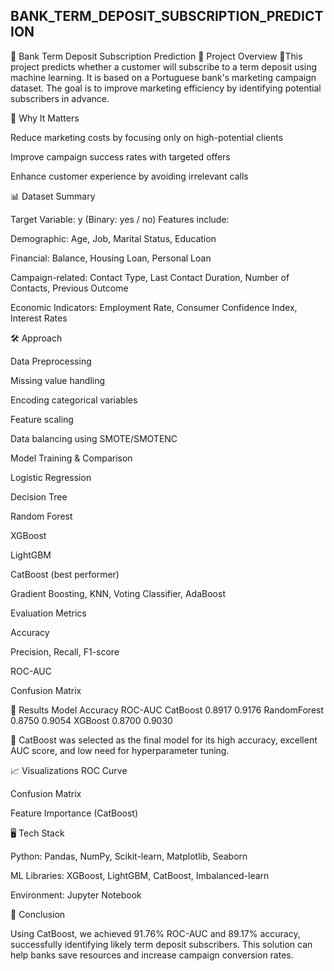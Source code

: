 ## BANK_TERM_DEPOSIT_SUBSCRIPTION_PREDICTION
📌 Bank Term Deposit Subscription Prediction
🏦 Project Overview
🔹This project predicts whether a customer will subscribe to a term deposit using machine learning.
   It is based on a Portuguese bank's marketing campaign dataset. The goal is to improve marketing efficiency by identifying potential 
   subscribers in advance.

🎯 Why It Matters

Reduce marketing costs by focusing only on high-potential clients

Improve campaign success rates with targeted offers

Enhance customer experience by avoiding irrelevant calls

📊 Dataset Summary

Target Variable: y (Binary: yes / no)
Features include:

Demographic: Age, Job, Marital Status, Education

Financial: Balance, Housing Loan, Personal Loan

Campaign-related: Contact Type, Last Contact Duration, Number of Contacts, Previous Outcome

Economic Indicators: Employment Rate, Consumer Confidence Index, Interest Rates

🛠 Approach

Data Preprocessing

Missing value handling

Encoding categorical variables

Feature scaling

Data balancing using SMOTE/SMOTENC

Model Training & Comparison

Logistic Regression

Decision Tree

Random Forest

XGBoost

LightGBM

CatBoost (best performer)

Gradient Boosting, KNN, Voting Classifier, AdaBoost

Evaluation Metrics

Accuracy

Precision, Recall, F1-score

ROC-AUC

Confusion Matrix

🚀 Results
Model	Accuracy	ROC-AUC
CatBoost	0.8917	0.9176
RandomForest	0.8750	0.9054
XGBoost	0.8700	0.9030

📌 CatBoost was selected as the final model for its high accuracy, excellent AUC score, and low need for hyperparameter tuning.

📈 Visualizations
ROC Curve

Confusion Matrix

Feature Importance (CatBoost)

🖥 Tech Stack

Python: Pandas, NumPy, Scikit-learn, Matplotlib, Seaborn

ML Libraries: XGBoost, LightGBM, CatBoost, Imbalanced-learn

Environment: Jupyter Notebook

📜 Conclusion

Using CatBoost, we achieved 91.76% ROC-AUC and 89.17% accuracy, successfully identifying likely term deposit subscribers. This solution can help banks save resources and increase campaign conversion rates.
